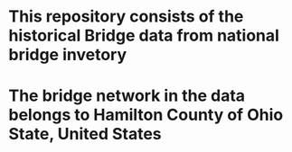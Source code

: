 # This repository consists of the historical Bridge data from national bridge invetory
# The bridge network in the data belongs to Hamilton County of Ohio State, United States

